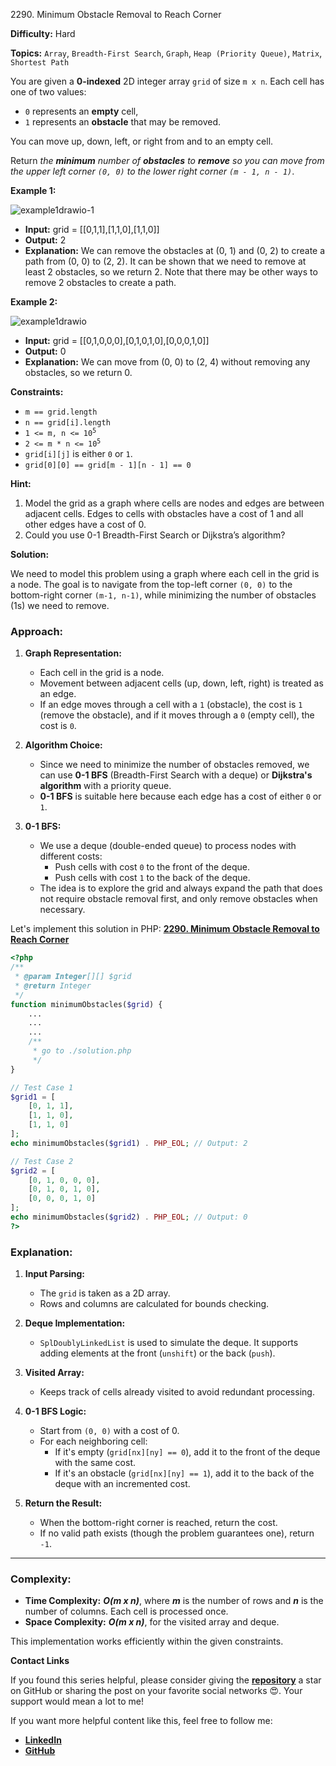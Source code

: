 2290\. Minimum Obstacle Removal to Reach Corner

**Difficulty:** Hard

**Topics:** `Array`, `Breadth-First Search`, `Graph`, `Heap (Priority Queue)`, `Matrix`, `Shortest Path`

You are given a **0-indexed** 2D integer array `grid` of size `m x n`. Each cell has one of two values:

- `0` represents an **empty** cell,
- `1` represents an **obstacle** that may be removed.

You can move up, down, left, or right from and to an empty cell.

Return _the **minimum** number of **obstacles** to **remove** so you can move from the upper left corner `(0, 0)` to the lower right corner `(m - 1, n - 1)`_.

**Example 1:**

![example1drawio-1](https://assets.leetcode.com/uploads/2022/04/06/example1drawio-1.png)

- **Input:** grid = [[0,1,1],[1,1,0],[1,1,0]]
- **Output:** 2
- **Explanation:** We can remove the obstacles at (0, 1) and (0, 2) to create a path from (0, 0) to (2, 2).
  It can be shown that we need to remove at least 2 obstacles, so we return 2.
  Note that there may be other ways to remove 2 obstacles to create a path.

**Example 2:**

![example1drawio](https://assets.leetcode.com/uploads/2022/04/06/example1drawio.png)

- **Input:** grid = [[0,1,0,0,0],[0,1,0,1,0],[0,0,0,1,0]]
- **Output:** 0
- **Explanation:** We can move from (0, 0) to (2, 4) without removing any obstacles, so we return 0.


**Constraints:**

- `m == grid.length`
- `n == grid[i].length`
- <code>1 <= m, n <= 10<sup>5</sup></code>
- <code>2 <= m * n <= 10<sup>5</sup></code>
- `grid[i][j]` is either `0` or `1`.
- `grid[0][0] == grid[m - 1][n - 1] == 0`


**Hint:**
1. Model the grid as a graph where cells are nodes and edges are between adjacent cells. Edges to cells with obstacles have a cost of 1 and all other edges have a cost of 0.
2. Could you use 0-1 Breadth-First Search or Dijkstra’s algorithm?



**Solution:**

We need to model this problem using a graph where each cell in the grid is a node. The goal is to navigate from the top-left corner `(0, 0)` to the bottom-right corner `(m-1, n-1)`, while minimizing the number of obstacles (1s) we need to remove.

### Approach:

1. **Graph Representation:**
   - Each cell in the grid is a node.
   - Movement between adjacent cells (up, down, left, right) is treated as an edge.
   - If an edge moves through a cell with a `1` (obstacle), the cost is `1` (remove the obstacle), and if it moves through a `0` (empty cell), the cost is `0`.

2. **Algorithm Choice:**
   - Since we need to minimize the number of obstacles removed, we can use **0-1 BFS** (Breadth-First Search with a deque) or **Dijkstra's algorithm** with a priority queue.
   - **0-1 BFS** is suitable here because each edge has a cost of either `0` or `1`.

3. **0-1 BFS:**
   - We use a deque (double-ended queue) to process nodes with different costs:
      - Push cells with cost `0` to the front of the deque.
      - Push cells with cost `1` to the back of the deque.
   - The idea is to explore the grid and always expand the path that does not require obstacle removal first, and only remove obstacles when necessary.

Let's implement this solution in PHP: **[2290. Minimum Obstacle Removal to Reach Corner](https://github.com/mah-shamim/leet-code-in-php/tree/main/algorithms/002290-minimum-obstacle-removal-to-reach-corner/solution.php)**

```php
<?php
/**
 * @param Integer[][] $grid
 * @return Integer
 */
function minimumObstacles($grid) {
    ...
    ...
    ...
    /**
     * go to ./solution.php
     */
}

// Test Case 1
$grid1 = [
    [0, 1, 1],
    [1, 1, 0],
    [1, 1, 0]
];
echo minimumObstacles($grid1) . PHP_EOL; // Output: 2

// Test Case 2
$grid2 = [
    [0, 1, 0, 0, 0],
    [0, 1, 0, 1, 0],
    [0, 0, 0, 1, 0]
];
echo minimumObstacles($grid2) . PHP_EOL; // Output: 0
?>
```

### Explanation:

1. **Input Parsing:**
   - The `grid` is taken as a 2D array.
   - Rows and columns are calculated for bounds checking.

2. **Deque Implementation:**
   - `SplDoublyLinkedList` is used to simulate the deque. It supports adding elements at the front (`unshift`) or the back (`push`).

3. **Visited Array:**
   - Keeps track of cells already visited to avoid redundant processing.

4. **0-1 BFS Logic:**
   - Start from `(0, 0)` with a cost of 0.
   - For each neighboring cell:
      - If it's empty (`grid[nx][ny] == 0`), add it to the front of the deque with the same cost.
      - If it's an obstacle (`grid[nx][ny] == 1`), add it to the back of the deque with an incremented cost.

5. **Return the Result:**
   - When the bottom-right corner is reached, return the cost.
   - If no valid path exists (though the problem guarantees one), return `-1`.

---

### Complexity:
- **Time Complexity:** _**O(m x n)**_, where _**m**_ is the number of rows and _**n**_ is the number of columns. Each cell is processed once.
- **Space Complexity:** _**O(m x n)**_, for the visited array and deque.

This implementation works efficiently within the given constraints.

**Contact Links**

If you found this series helpful, please consider giving the **[repository](https://github.com/mah-shamim/leet-code-in-php)** a star on GitHub or sharing the post on your favorite social networks 😍. Your support would mean a lot to me!

If you want more helpful content like this, feel free to follow me:

- **[LinkedIn](https://www.linkedin.com/in/arifulhaque/)**
- **[GitHub](https://github.com/mah-shamim)**
